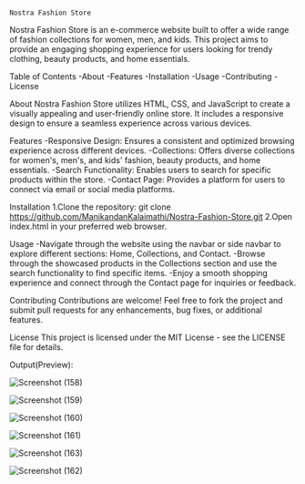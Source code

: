                                                                                      Nostra Fashion Store

Nostra Fashion Store is an e-commerce website built to offer a wide range of fashion collections for women, men, and kids. This project aims to provide an engaging shopping experience for users looking for trendy clothing, beauty products, and home essentials.

Table of Contents
-About
-Features
-Installation
-Usage
-Contributing
-License

About
Nostra Fashion Store utilizes HTML, CSS, and JavaScript to create a visually appealing and user-friendly online store. It includes a responsive design to ensure a seamless experience across various devices.

Features
-Responsive Design: Ensures a consistent and optimized browsing experience across different devices.
-Collections: Offers diverse collections for women's, men's, and kids' fashion, beauty products, and home essentials.
-Search Functionality: Enables users to search for specific products within the store.
-Contact Page: Provides a platform for users to connect via email or social media platforms.

Installation
1.Clone the repository: git clone https://github.com/ManikandanKalaimathi/Nostra-Fashion-Store.git
2.Open index.html in your preferred web browser.

Usage
-Navigate through the website using the navbar or side navbar to explore different sections: Home, Collections, and Contact.
-Browse through the showcased products in the Collections section and use the search functionality to find specific items.
-Enjoy a smooth shopping experience and connect through the Contact page for inquiries or feedback.

Contributing
Contributions are welcome! Feel free to fork the project and submit pull requests for any enhancements, bug fixes, or additional features.

License
This project is licensed under the MIT License - see the LICENSE file for details.

Output(Preview):

![Screenshot (158)](https://github.com/ManikandanKalaimathi/Nostra_Fashion/assets/120374567/9d930164-e57e-481f-be4a-05e2ca227f20)

![Screenshot (159)](https://github.com/ManikandanKalaimathi/Nostra_Fashion/assets/120374567/22744a54-b9c1-4f2f-b457-57826498ebcf)

![Screenshot (160)](https://github.com/ManikandanKalaimathi/Nostra_Fashion/assets/120374567/70496cf7-4e90-4248-a38b-dbe4cf0b680a)


![Screenshot (161)](https://github.com/ManikandanKalaimathi/Nostra_Fashion/assets/120374567/3f563698-176e-4384-9492-52245dcd2ea4)

![Screenshot (163)](https://github.com/ManikandanKalaimathi/Nostra_Fashion/assets/120374567/e967bff2-6d59-48c9-bd84-cbc652e0dec6)


![Screenshot (162)](https://github.com/ManikandanKalaimathi/Nostra_Fashion/assets/120374567/967cdc86-095c-4a5e-9c9b-0ca8d0556038)

